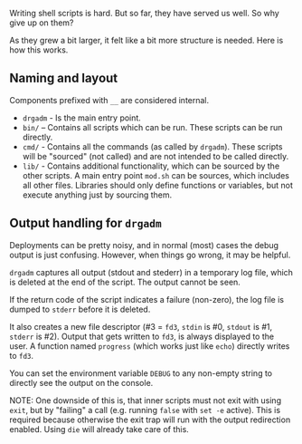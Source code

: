 Writing shell scripts is hard. But so far, they have served us well. So why give up on them?

As they grew a bit larger, it felt like a bit more structure is needed. Here is how this works.

## Naming and layout

Components prefixed with `__` are considered internal.

* `drgadm` - Is the main entry point.
* `bin/` – Contains all scripts which can be run. These scripts can be run directly.
* `cmd/` - Contains all the commands (as called by `drgadm`). These scripts will be "sourced" (not called) and are not intended to be called directly.
* `lib/` - Contains additional functionality, which can be sourced by the other scripts. A main entry point `mod.sh` can be sources, which includes all other files. Libraries should only define functions or variables, but not execute anything just by sourcing them.

## Output handling for `drgadm`

Deployments can be pretty noisy, and in normal (most) cases the debug output is just confusing. However, when
things go wrong, it may be helpful.

`drgadm` captures all output (stdout and stederr) in a temporary log file, which is deleted at the end of
the script. The output cannot be seen.

If the return code of the script indicates a failure (non-zero), the log file is dumped to `stderr` before
it is deleted.

It also creates a new file descriptor (#3 = `fd3`, `stdin` is #0, `stdout` is #1, `stderr` is #2). Output
that gets written to `fd3`, is always displayed to the user. A function named `progress` (which works just
like `echo`) directly writes to `fd3`.

You can set the environment variable `DEBUG` to any non-empty string to directly see the output on the console.

NOTE: One downside of this is, that inner scripts must not exit with using `exit`, but by "failing" a call (e.g.
running `false` with `set -e` active). This is required because otherwise the exit trap will run with the
output redirection enabled. Using `die` will already take care of this.
